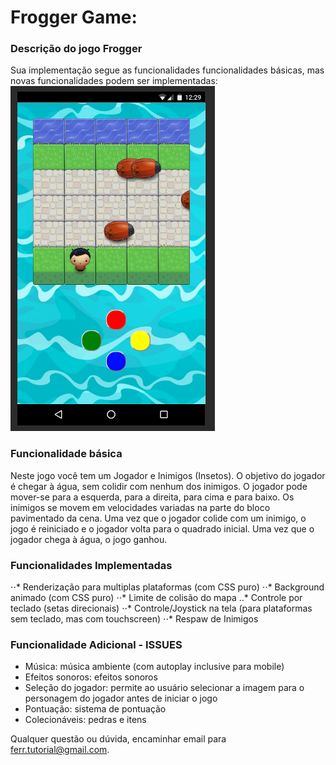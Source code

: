 # Frogger Game: 


### Descrição do jogo Frogger 

Sua implementação segue as funcionalidades funcionalidades básicas,
mas novas funcionalidades podem ser implementadas:
![PrintScreen da tela do jogo](https://raw.githubusercontent.com/EduardoFerr/Frogame/master/images/PrintScreen/frogameMobile.png "Frog Game - HTML5/CSS3/JS-OO")

### Funcionalidade básica

Neste jogo você tem um Jogador e Inimigos (Insetos). O objetivo do jogador é chegar à água, sem colidir com nenhum dos inimigos. O jogador pode mover-se para a esquerda, para a direita, para cima e para baixo. Os inimigos se movem em velocidades variadas na parte do bloco pavimentado da cena. Uma vez que o jogador colide com um inimigo, o jogo é reiniciado e o jogador volta para o quadrado inicial. Uma vez que o jogador chega à água, o jogo ganhou.

### Funcionalidades Implementadas
⋅⋅* Renderização para multiplas plataformas (com CSS puro) 
⋅⋅* Background animado (com CSS puro)
⋅⋅* Limite de colisão do mapa
..* Controle por teclado (setas direcionais)
⋅⋅* Controle/Joystick na tela (para plataformas sem teclado, mas com touchscreen)
⋅⋅* Respaw de Inimigos


### Funcionalidade Adicional - ISSUES
- Música: música ambiente (com autoplay inclusive para mobile)
- Efeitos sonoros: efeitos sonoros
- Seleção do jogador: permite ao usuário selecionar a imagem para o personagem do jogador antes de iniciar o jogo
- Pontuação: sistema de pontuação
- Colecionáveis: pedras e itens


Qualquer questão ou dúvida, encaminhar email para ferr.tutorial@gmail.com.

